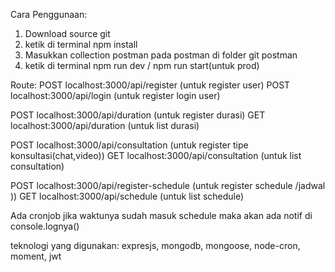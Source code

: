 Cara Penggunaan:
1. Download source git
2. ketik di terminal npm install
3. Masukkan collection postman pada postman di folder git postman
4. ketik di terminal npm run dev / npm run start(untuk prod)

Route: 
POST localhost:3000/api/register (untuk register user)
POST localhost:3000/api/login (untuk register login user)

POST localhost:3000/api/duration (untuk register durasi)
GET localhost:3000/api/duration (untuk list durasi)

POST localhost:3000/api/consultation (untuk register tipe konsultasi(chat,video))
GET localhost:3000/api/consultation (untuk list consultation)

POST localhost:3000/api/register-schedule (untuk register schedule /jadwal ))
GET localhost:3000/api/schedule (untuk list schedule)

Ada cronjob jika waktunya sudah masuk schedule maka akan ada notif di console.lognya()

teknologi yang digunakan:
expresjs,
mongodb,
mongoose,
node-cron,
moment,
jwt